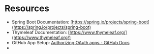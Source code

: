 # Resources

- Spring Boot Documentation: [https://spring.io/projects/spring-boot](https://spring.io/projects/spring-boot)
- Thymeleaf Documentation: [https://www.thymeleaf.org/](https://www.thymeleaf.org/)
- GitHub App Setup: [Authorizing OAuth apps - GitHub Docs](https://docs.github.com/en/apps/oauth-apps/building-oauth-apps/authorizing-oauth-apps)
- 